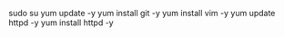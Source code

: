 sudo su
yum update -y
yum install git -y
yum install vim -y
yum update httpd -y
yum install httpd -y